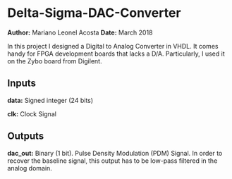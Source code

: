# Delta-Sigma-DAC-Converter

**Author:** Mariano Leonel Acosta
**Date:** March 2018

In this project I designed a Digital to Analog Converter in VHDL. It comes handy for FPGA development boards that lacks a D/A. Particularly, I used it on the Zybo board from Digilent. 

## Inputs
**data:** Signed integer (24 bits)

**clk:** Clock Signal

## Outputs
**dac_out:** Binary (1 bit). Pulse Density Modulation (PDM) Signal. In order to recover the baseline signal, this output has to be low-pass filtered in the analog domain.  
